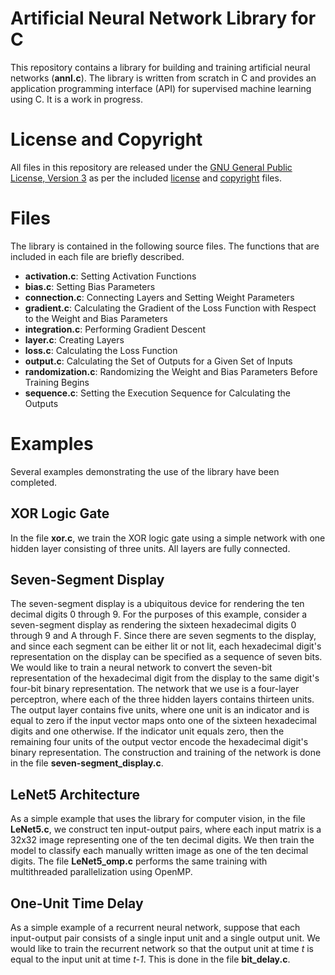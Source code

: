 # Artificial Neural Network Library for C

This repository contains a library for building and training artificial neural networks (**annl.c**). The library is written from scratch in C and provides an application programming interface (API) for supervised machine learning using C. It is a work in progress.

# License and Copyright

All files in this repository are released under the [GNU General Public License, Version 3](https://www.gnu.org/licenses/gpl-3.0.en.html) as per the included [license](https://github.com/jolejarz/neural-network-c/blob/main/LICENSE.txt) and [copyright](https://github.com/jolejarz/neural-network-c/blob/main/COPYRIGHT.txt) files.

# Files

The library is contained in the following source files. The functions that are included in each file are briefly described.

* **activation.c**: Setting Activation Functions
* **bias.c**: Setting Bias Parameters
* **connection.c**: Connecting Layers and Setting Weight Parameters
* **gradient.c**: Calculating the Gradient of the Loss Function with Respect to the Weight and Bias Parameters
* **integration.c**: Performing Gradient Descent
* **layer.c**: Creating Layers
* **loss.c**: Calculating the Loss Function
* **output.c**: Calculating the Set of Outputs for a Given Set of Inputs
* **randomization.c**: Randomizing the Weight and Bias Parameters Before Training Begins
* **sequence.c**: Setting the Execution Sequence for Calculating the Outputs

# Examples

Several examples demonstrating the use of the library have been completed.

## XOR Logic Gate

In the file **xor.c**, we train the XOR logic gate using a simple network with one hidden layer consisting of three units. All layers are fully connected.

## Seven-Segment Display

The seven-segment display is a ubiquitous device for rendering the ten decimal digits 0 through 9. For the purposes of this example, consider a seven-segment display as rendering the sixteen hexadecimal digits 0 through 9 and A through F. Since there are seven segments to the display, and since each segment can be either lit or not lit, each hexadecimal digit's representation on the display can be specified as a sequence of seven bits. We would like to train a neural network to convert the seven-bit representation of the hexadecimal digit from the display to the same digit's four-bit binary representation. The network that we use is a four-layer perceptron, where each of the three hidden layers contains thirteen units. The output layer contains five units, where one unit is an indicator and is equal to zero if the input vector maps onto one of the sixteen hexadecimal digits and one otherwise. If the indicator unit equals zero, then the remaining four units of the output vector encode the hexadecimal digit's binary representation. The construction and training of the network is done in the file **seven-segment_display.c**.

## LeNet5 Architecture

As a simple example that uses the library for computer vision, in the file **LeNet5.c**, we construct ten input-output pairs, where each input matrix is a 32x32 image representing one of the ten decimal digits. We then train the model to classify each manually written image as one of the ten decimal digits. The file **LeNet5_omp.c** performs the same training with multithreaded parallelization using OpenMP.

## One-Unit Time Delay

As a simple example of a recurrent neural network, suppose that each input-output pair consists of a single input unit and a single output unit. We would like to train the recurrent network so that the output unit at time _t_ is equal to the input unit at time _t-1_. This is done in the file **bit_delay.c**.
